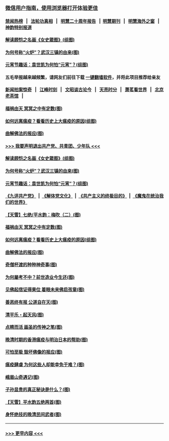 ### [微信用户指南，使用浏览器打开体验更佳](https://github.com/gfw-breaker/banned-news1/blob/master/indexes/wechat-guide.md?t=0)
#### [禁闻热榜](热点新闻.md?t=0)  &nbsp;&nbsp;|&nbsp;&nbsp; [法轮功真相](https://github.com/gfw-breaker/truth/blob/master/README.md?t=0) &nbsp;&nbsp;|&nbsp;&nbsp; [明慧二十周年报告](https://github.com/gfw-breaker/mh-reports/blob/master/README.md?t=0) &nbsp;&nbsp;|&nbsp;&nbsp;[明慧期刊](https://github.com/gfw-breaker/mh-qikan) &nbsp;&nbsp;|&nbsp;&nbsp; [明慧海外之窗](https://github.com/gfw-breaker/mh-news/blob/master/README.md?t=0) &nbsp;&nbsp;|&nbsp;&nbsp; [神韵特别报道](https://github.com/gfw-breaker/mh-news/blob/master/shenyun.md?t=0)
#### [解读顾恺之名画《女史箴图》(组图)](../pages/p7/921835.md?t=02082011) 
#### [为何号称“火炉”？武汉三镇的由来(图)](../pages/p7/921718.md?t=02082011) 
#### [元宵节趣话：袁世凯为何怕“元宵”？(组图)](../pages/p7/922244.md?t=02082011) 
#### 五毛举报越来越频繁，请网友们前往下载 [一键翻墙软件](https://github.com/gfw-breaker/ssr-accounts)，并将此项目推荐给亲友
#### [新闻拍案惊奇](https://github.com/gfw-breaker/banned-news1/blob/master/pages/link4.md) &nbsp;&nbsp;|&nbsp;&nbsp; [江峰时刻](https://github.com/gfw-breaker/banned-news1/blob/master/pages/link4.md) &nbsp;&nbsp;|&nbsp;&nbsp; [文昭谈古论今](https://github.com/gfw-breaker/banned-news1/blob/master/pages/link4.md) &nbsp;&nbsp;|&nbsp;&nbsp; [天亮时分](https://github.com/gfw-breaker/banned-news1/blob/master/pages/link4.md) &nbsp;&nbsp;|&nbsp;&nbsp; [萧茗看世界](https://github.com/gfw-breaker/banned-news1/blob/master/pages/link4.md) &nbsp;&nbsp;|&nbsp;&nbsp; [北京老茶馆](https://github.com/gfw-breaker/banned-news1/blob/master/pages/link4.md) &nbsp;&nbsp;|&nbsp;&nbsp; 
#### [福祸由天 冥冥之中有定数(图)](../pages/p7/921585.md?t=02082011) 
#### [如何远离瘟疫？看看历史上大瘟疫的原因(组图)](../pages/p7/921717.md?t=02082011) 
#### [曲解佛法的报应(图)](../pages/p7/921438.md?t=02082011) 
#### [>>> 我要声明退出共产党、共青团、少年队 <<<](https://github.com/begood0513/goodnews/blob/master/quit/letter.md) 
#### [解读顾恺之名画《女史箴图》(组图)](../pages/p7/921835.md?t=02082011) 
#### [为何号称“火炉”？武汉三镇的由来(图)](../pages/p7/921718.md?t=02082011) 
#### [元宵节趣话：袁世凯为何怕“元宵”？(组图)](../pages/p7/922244.md?t=02082011) 
#### [《九评共产党》](https://github.com/begood0513/9ping.md/blob/master/README.md) &nbsp;|&nbsp; [《解体党文化》](../../../../jtdwh.md/blob/master/README.md)  &nbsp;|&nbsp; [《共产主义的终极目的》](../../../../gczydzjmd.md/blob/master/README.md) &nbsp;|&nbsp; [《魔鬼在统治我们的世界》](../../../../mgztzwmdsj.md/blob/master/README.md) 
#### [【天雪】七绝/平水韵：梅吹（二）(图)](../pages/p7/921790.md?t=02082011) 
#### [福祸由天 冥冥之中有定数(图)](../pages/p7/921585.md?t=02082011) 
#### [如何远离瘟疫？看看历史上大瘟疫的原因(组图)](../pages/p7/921717.md?t=02082011) 
#### [曲解佛法的报应(图)](../pages/p7/921438.md?t=02082011) 
#### [奇僧杯渡的种种神奇事(图)](../pages/p7/921776.md?t=02082011) 
#### [为何屡考不中？前世造业今生还(图)](../pages/p7/921584.md?t=02082011) 
#### [见佛起信证得果位 着眼未来佛启孩童(图)](../pages/p7/921596.md?t=02082011) 
#### [善恶终有报 公道自在天(图)](../pages/p7/921441.md?t=02082011) 
#### [清平乐・起天风(图)](../pages/p7/921607.md?t=02082011) 
#### [点睛而活 画圣的传神之笔(图)](../pages/p7/921583.md?t=02082011) 
#### [晚清时期的香港瘟疫与明治日本的帮助(图)](../pages/p7/921674.md?t=02082011) 
#### [可怕至极 毁坏佛像的报应(图)](../pages/p7/921437.md?t=02082011) 
#### [瘟疫肆虐 为何这些人却能幸免于难？(图)](../pages/p7/921768.md?t=02082011) 
#### [峨眉山奇遇记(图)](../pages/p7/921442.md?t=02082011) 
#### [子孙显贵的真正秘诀是什么？(图)](../pages/p7/921334.md?t=02082011) 
#### [【天雪】平水韵五绝两首(图)](../pages/p7/921604.md?t=02082011) 
#### [身怀绝技的晚清民间武者(图)](../pages/p7/921488.md?t=02082011) 

----
#### [ >>> 更早内容 <<< ](../indexes/p7-earlier.md)
